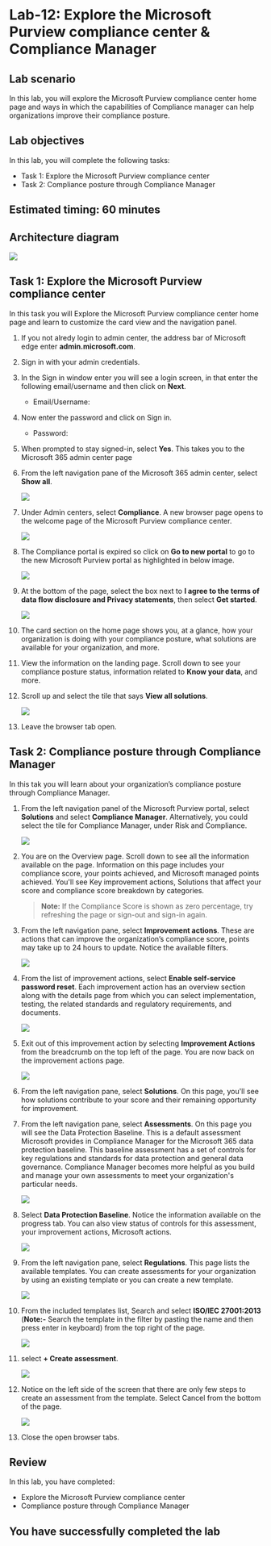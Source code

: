 # Lab-12: Explore the Microsoft Purview compliance center & Compliance Manager

## Lab scenario
In this lab, you will explore the Microsoft Purview compliance center home page and ways in which the capabilities of Compliance manager can help organizations improve their compliance posture.

## Lab objectives

In this lab, you will complete the following tasks:

+ Task 1: Explore the Microsoft Purview compliance center
+ Task 2: Compliance posture through Compliance Manager

## Estimated timing: 60 minutes

## Architecture diagram

![](../Images/sc900lab12.png)


## Task 1: Explore the Microsoft Purview compliance center
 In this task  you will Explore the Microsoft Purview compliance center home page and learn to customize the card view and the navigation panel.

1. If you not alredy login to admin center, the address bar of Microsoft edge enter **admin.microsoft.com**.

2. Sign in with your admin credentials.
   
3. In the Sign in window enter you will see a login screen, in that enter the following email/username and then click on **Next**. 

    * Email/Username: <inject key="AzureAdUserEmail"></inject>

4. Now enter the password and click on Sign in.
   
   * Password: <inject key="AzureAdUserPassword"></inject>
  
5. When prompted to stay signed-in, select **Yes**. This takes you to the Microsoft 365 admin center page

6. From the left navigation pane of the Microsoft 365 admin center, select **Show all**.

     ![](../Images/L12T1S6.png)

7. Under Admin centers, select **Compliance**.  A new browser page opens to the welcome page of the Microsoft Purview compliance center.

     ![](../Images/L12T1S7.png)

8. The Compliance portal is expired so click on **Go to new portal** to go to the new Microsoft Purview portal as highlighted in below image.

     ![](../Images/E12T1S7.png)
   
9. At the bottom of the page, select the box next to **I agree to the terms of data flow disclosure and Privacy statements**, then select **Get started**.

     ![](../Images/E12T1S8.png)
     
10. The card section on the home page shows you, at a glance, how your organization is doing with your compliance posture, what solutions are available for your organization, and more.
   
11. View the information on the landing page. Scroll down to see your compliance posture status, information related to **Know your data**, and more.
   
12. Scroll up and select the tile that says **View all solutions**.
    
     ![](../Images/E12T1S12.png)
     
13. Leave the browser tab open.

## Task 2: Compliance posture through Compliance Manager
 In this tak you will learn about your organization’s compliance posture through Compliance Manager.

 1. From the left navigation panel of the Microsoft Purview portal, select **Solutions** and select **Compliance Manager**. Alternatively, you could select the tile for Compliance Manager, under Risk and Compliance.

      ![](../Images/E12T2S1.png)

 2. You are on the Overview page. Scroll down to see all the information available on the page. Information on this page includes your compliance score, your points achieved, and Microsoft managed points achieved. You'll see Key improvement actions, Solutions that affect your score and compliance score breakdown by categories.

     >**Note:** If the Compliance Score is shown as zero percentage, try refreshing the page or sign-out and sign-in again.
 
 3. From the left navigation pane, select **Improvement actions**.  These are actions that can improve the organization’s compliance score, points may take up to 24 hours to update.  Notice the available filters.

     ![](../Images/E12T2S3.png)

 4. From the list of improvement actions, select **Enable self-service password reset**.  Each improvement action has an overview section along with the details page from which you can select implementation, testing, the related standards and regulatory requirements, and documents.

     ![](../Images/E12T2S4.png)

 5. Exit out of this improvement action by selecting **Improvement Actions** from the breadcrumb on the top left of the page. You are now back on the improvement actions page.

     ![](../Images/E12T2S5.png)

 6. From the left navigation pane, select **Solutions**. On this page, you'll see how solutions contribute to your score and their remaining opportunity for improvement.

 7. From the left navigation pane, select **Assessments**. On this page you will see the Data Protection Baseline. This is a default assessment Microsoft provides in Compliance Manager for the Microsoft 365 data protection baseline.  This baseline assessment has a set of controls for key regulations and standards for data protection and general data governance. Compliance Manager becomes more helpful as you build and manage your own assessments to meet your organization's particular needs.

     ![](../Images/E12T2S7.png)

 8. Select **Data Protection Baseline**. Notice the information available on the progress tab. You can also view status of controls for this assessment, your improvement actions, Microsoft actions.

     ![](../Images/E12T2S8.png)

 9. From the left navigation pane, select **Regulations**. This page lists the available templates. You can create assessments for your organization by using an existing template or you can create a new template.

     ![](../Images/E12T2S9.png)
 
 10. From the included templates list, Search and select **ISO/IEC 27001:2013** (**Note:-** Search the template in the filter by pasting the name and then press enter in keyboard) from the top right of the page.

     ![](../Images/E12T2S10.png)

 11. select **+ Create assessment**.

     ![](../Images/E12T2S11.png)

 12. Notice on the left side of the screen that there are only few steps to create an assessment from the template.  Select Cancel from the bottom of the page.

     ![](../Images/E12T2S12.png)

 14. Close the open browser tabs.

## Review
In this lab, you have completed:
- Explore the Microsoft Purview compliance center
- Compliance posture through Compliance Manager
  
## You have successfully completed the lab
